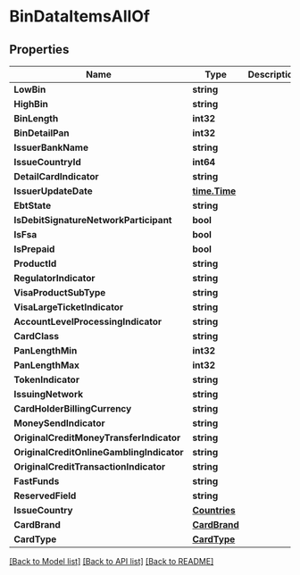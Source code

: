 # BinDataItemsAllOf

## Properties

Name | Type | Description | Notes
------------ | ------------- | ------------- | -------------
**LowBin** | **string** |  | [optional] 
**HighBin** | **string** |  | [optional] 
**BinLength** | **int32** |  | 
**BinDetailPan** | **int32** |  | 
**IssuerBankName** | **string** |  | [optional] 
**IssueCountryId** | **int64** |  | [optional] 
**DetailCardIndicator** | **string** |  | [optional] 
**IssuerUpdateDate** | [**time.Time**](time.Time.md) |  | 
**EbtState** | **string** |  | [optional] 
**IsDebitSignatureNetworkParticipant** | **bool** |  | 
**IsFsa** | **bool** |  | 
**IsPrepaid** | **bool** |  | 
**ProductId** | **string** |  | [optional] 
**RegulatorIndicator** | **string** |  | [optional] 
**VisaProductSubType** | **string** |  | [optional] 
**VisaLargeTicketIndicator** | **string** |  | [optional] 
**AccountLevelProcessingIndicator** | **string** |  | [optional] 
**CardClass** | **string** |  | [optional] 
**PanLengthMin** | **int32** |  | 
**PanLengthMax** | **int32** |  | 
**TokenIndicator** | **string** |  | [optional] 
**IssuingNetwork** | **string** |  | [optional] 
**CardHolderBillingCurrency** | **string** |  | [optional] 
**MoneySendIndicator** | **string** |  | [optional] 
**OriginalCreditMoneyTransferIndicator** | **string** |  | [optional] 
**OriginalCreditOnlineGamblingIndicator** | **string** |  | [optional] 
**OriginalCreditTransactionIndicator** | **string** |  | [optional] 
**FastFunds** | **string** |  | [optional] 
**ReservedField** | **string** |  | [optional] 
**IssueCountry** | [**Countries**](Countries.md) |  | [optional] 
**CardBrand** | [**CardBrand**](CardBrand.md) |  | 
**CardType** | [**CardType**](CardType.md) |  | 

[[Back to Model list]](../README.md#documentation-for-models) [[Back to API list]](../README.md#documentation-for-api-endpoints) [[Back to README]](../README.md)


